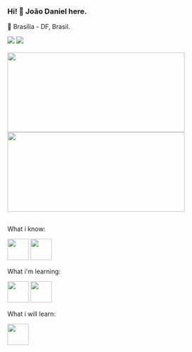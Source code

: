 ### Hi! 👋 João Daniel here.

📌 Brasília - DF, Brasil.

<div style="display: inline_block">
   <a href="mailto:jd.cabrals@gmail.com"><img src="https://img.shields.io/badge/Gmail-D14836?style=for-the-badge&logo=gmail&logoColor=white" target="_blank"/></a>
   <a href="https://www.linkedin.com/in/jo%C3%A3o-daniel-cabral-de-souza-127518215/"><img src="https://img.shields.io/badge/LinkedIn-0077B5?style=for-the-badge&logo=linkedin&logoColor=white" target="_blank"></a>
</div>
</br>
<div>
	<a href="https://github.com/Joaodcs"/>
	<img height="180em" width="400em" src="https://github-readme-stats.vercel.app/api?username=Joaodcs&show_icons=true&theme=ayu-mirage&include_all_commits=true&count_private=true"/>
	<img height="180em" width="400em" src="https://github-readme-stats.vercel.app/api/top-langs/?username=Joaodcs&layout=compact&langs_count=16&theme=ayu-mirage"/>
</div></a>

##

What i know: <div style="display: inline_block"><img src="https://cdn.jsdelivr.net/gh/devicons/devicon/icons/html5/html5-plain-wordmark.svg" height="48px" width="48px"/> <img src="https://cdn.jsdelivr.net/gh/devicons/devicon/icons/css3/css3-plain-wordmark.svg" width="48px" height="48px"/>
<div>

What i'm learning:</br>
 <div style="display: inline_block"> 
   <img src="https://cdn.jsdelivr.net/gh/devicons/devicon/icons/javascript/javascript-plain.svg" width="48px" heiht="48px"/>
   <img src="https://cdn.jsdelivr.net/gh/devicons/devicon/icons/react/react-original-wordmark.svg" width="48px" height="48px"/>
  </div>
  
 What i will learn:</br>
  <div style="display: inline_block">
    <img src="https://cdn.jsdelivr.net/gh/devicons/devicon/icons/flutter/flutter-original.svg" width="48px" height="48px"/>
  </div>
